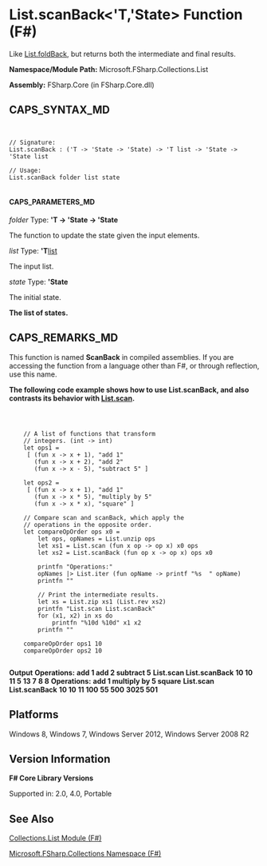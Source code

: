 # List.scanBack<'T,'State> Function (F#)

Like [List.foldBack](http://msdn.microsoft.com/en-us/library/b9a58e66-efe1-445f-a90c-ac9ffb9d40c7), but returns both the intermediate and final results.

**Namespace/Module Path:** Microsoft.FSharp.Collections.List

**Assembly:** FSharp.Core (in FSharp.Core.dll)


## CAPS_SYNTAX_MD



```


// Signature:
List.scanBack : ('T -> 'State -> 'State) -> 'T list -> 'State -> 'State list

// Usage:
List.scanBack folder list state


```



#### CAPS_PARAMETERS_MD
*folder*
Type: **'T -&gt; 'State -&gt; 'State**


The function to update the state given the input elements.


*list*
Type: **'T**[list](http://msdn.microsoft.com/en-us/library/c627b668-477b-4409-91ed-06d7f1b3e4a7)


The input list.


*state*
Type: **'State**


The initial state.



**The list of states.**
## CAPS_REMARKS_MD
This function is named **ScanBack** in compiled assemblies. If you are accessing the function from a language other than F#, or through reflection, use this name.

**The following code example shows how to use List.scanBack, and also contrasts its behavior with [List.scan](http://msdn.microsoft.com/en-us/library/21f636db-885c-4a72-970e-e3841f33a1b8).**


```



    // A list of functions that transform 
    // integers. (int -> int)
    let ops1 =
     [ (fun x -> x + 1), "add 1"
       (fun x -> x + 2), "add 2"
       (fun x -> x - 5), "subtract 5" ]

    let ops2 =
     [ (fun x -> x + 1), "add 1"
       (fun x -> x * 5), "multiply by 5"
       (fun x -> x * x), "square" ]

    // Compare scan and scanBack, which apply the
    // operations in the opposite order.
    let compareOpOrder ops x0 =
        let ops, opNames = List.unzip ops
        let xs1 = List.scan (fun x op -> op x) x0 ops
        let xs2 = List.scanBack (fun op x -> op x) ops x0

        printfn "Operations:"
        opNames |> List.iter (fun opName -> printf "%s  " opName)
        printfn ""

        // Print the intermediate results.
        let xs = List.zip xs1 (List.rev xs2)
        printfn "List.scan List.scanBack"
        for (x1, x2) in xs do
            printfn "%10d %10d" x1 x2
        printfn ""

    compareOpOrder ops1 10
    compareOpOrder ops2 10


```



**Output**
**Operations:**
**add 1  add 2  subtract 5**
**List.scan List.scanBack**
**10         10**
**11          5**
**13          7**
**8          8**
**Operations:**
**add 1  multiply by 5  square**
**List.scan List.scanBack**
**10         10**
**11        100**
**55        500**
**3025        501**
## Platforms
Windows 8, Windows 7, Windows Server 2012, Windows Server 2008 R2


## Version Information
**F# Core Library Versions**

Supported in: 2.0, 4.0, Portable




## See Also
[Collections.List Module &#40;F&#35;&#41;](Collections.List+Module+%28F%23%29.md)

[Microsoft.FSharp.Collections Namespace &#40;F&#35;&#41;](Microsoft.FSharp.Collections+Namespace+%28F%23%29.md)

